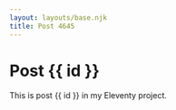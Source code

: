 ```yaml
---
layout: layouts/base.njk
title: Post 4645
---
```


# Post {{ id }}

This is post {{ id }} in my Eleventy project.
